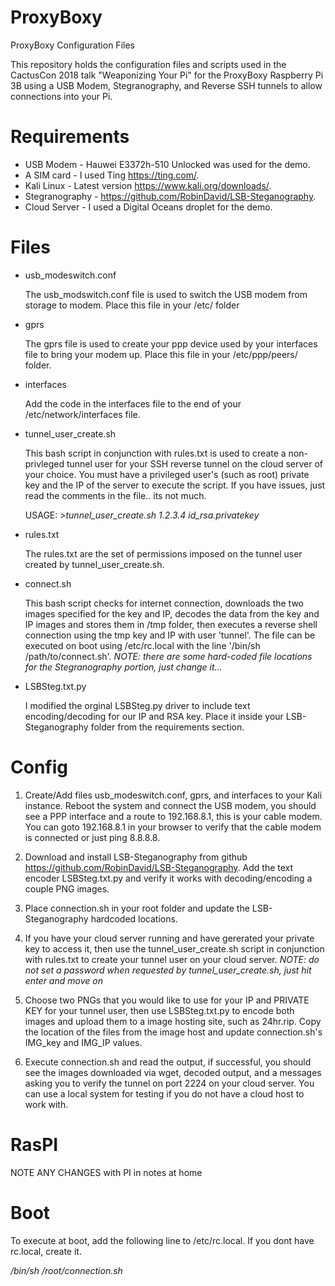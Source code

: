 # ProxyBoxy
ProxyBoxy Configuration Files

This repository holds the configuration files and scripts used in the CactusCon 2018 talk "Weaponizing Your Pi" for the ProxyBoxy Raspberry Pi 3B using a USB Modem, Stegranography, and Reverse SSH tunnels to allow connections into your Pi.

# Requirements
- USB Modem - Hauwei E3372h-510 Unlocked was used for the demo.
- A SIM card - I used Ting https://ting.com/.
- Kali Linux - Latest version https://www.kali.org/downloads/.
- Stegranography - https://github.com/RobinDavid/LSB-Steganography.
- Cloud Server - I used a Digital Oceans droplet for the demo.

# Files
- usb_modeswitch.conf

   The usb_modswitch.conf file is used to switch the USB modem from storage to modem.  Place this file in your /etc/ folder
- gprs 

   The gprs file is used to create your ppp device used by your interfaces file to bring your modem up. Place this file in your /etc/ppp/peers/ folder.
   
- interfaces

   Add the code in the interfaces file to the end of your /etc/network/interfaces file.
   
- tunnel_user_create.sh
   
   This bash script in conjunction with rules.txt is used to create a non-privleged tunnel user for your SSH reverse tunnel on the cloud server of your choice.  You must have a privileged user's (such as root) private key and the IP of the server to execute the script. If you have issues, just read the comments in the file.. its not much. 
   
   USAGE: *>tunnel_user_create.sh 1.2.3.4 id_rsa.privatekey*

- rules.txt

   The rules.txt are the set of permissions imposed on the tunnel user created by tunnel_user_create.sh. 

- connect.sh

   This bash script checks for internet connection, downloads the two images specified for the key and IP, decodes the data from the key and IP images and stores them in /tmp folder, then executes a reverse shell connection using the tmp key and IP with user 'tunnel'.  The file can be executed on boot using /etc/rc.local with the line '/bin/sh /path/to/connect.sh'. *NOTE: there are some hard-coded file locations for the Stegranography portion, just change it...* 
   
- LSBSteg.txt.py

  I modified the orginal LSBSteg.py driver to include text encoding/decoding for our IP and RSA key.  Place it inside your LSB-Steganography folder from the requirements section. 
  
# Config

1. Create/Add files usb_modeswitch.conf, gprs, and interfaces to your Kali instance.  Reboot the system and connect the USB modem, you should see a PPP interface and a route to 192.168.8.1, this is your cable modem.  You can goto 192.168.8.1 in your browser to verify that the cable modem is connected or just ping 8.8.8.8.  

2. Download and install LSB-Steganography from github https://github.com/RobinDavid/LSB-Steganography.  Add the text encoder LSBSteg.txt.py and verify it works with decoding/encoding a couple PNG images. 

3. Place connection.sh in your root folder and update the LSB-Steganography hardcoded locations. 

4. If you have your cloud server running and have gererated your private key to access it, then use the tunnel_user_create.sh script in conjunction with rules.txt to create your tunnel user on your cloud server. *NOTE: do not set a password when requested by tunnel_user_create.sh, just hit enter and move on*

5. Choose two PNGs that you would like to use for your IP and PRIVATE KEY for your tunnel user, then use LSBSteg.txt.py to encode both images and upload them to a image hosting site, such as 24hr.rip.  Copy the location of the files from the image host and update connection.sh's IMG_key and IMG_IP values. 

6. Execute connection.sh and read the output, if successful, you should see the images downloaded via wget, decoded output, and a messages asking you to verify the tunnel on port 2224 on your cloud server.  You can use a local system for testing if you do not have a cloud host to work with. 

# RasPI 

NOTE ANY CHANGES with PI in notes at home
 
# Boot

To execute at boot, add the following line to /etc/rc.local.  If you dont have rc.local, create it. 

*/bin/sh /root/connection.sh*
